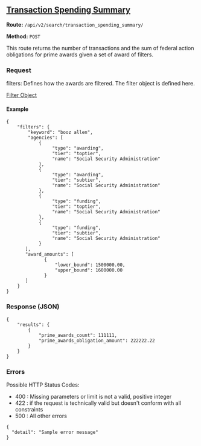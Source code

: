 ## [Transaction Spending Summary](#transaction-spending-summary)
**Route:** `/api/v2/search/transaction_spending_summary/`

**Method:** `POST`

This route returns the number of transactions and the sum of federal action obligations for prime awards given a set of award of filters.

### Request

filters: Defines how the awards are filtered.  The filter object is defined here.

[Filter Object](../search_filters.md)

#### Example

```
{
    "filters": {
        "keyword": "booz allen",
        "agencies": [
            {
                 "type": "awarding",
                 "tier": "toptier",
                 "name": "Social Security Administration"
            },
            {
                 "type": "awarding",
                 "tier": "subtier",
                 "name": "Social Security Administration"
            },
            {
                 "type": "funding",
                 "tier": "toptier",
                 "name": "Social Security Administration"
            },
            {
                 "type": "funding",
                 "tier": "subtier",
                 "name": "Social Security Administration"
            }
       ],
       "award_amounts": [
              {
                  "lower_bound": 1500000.00,
                  "upper_bound": 1600000.00
              }
       ]
    }
}
```

### Response (JSON)

```
{
    "results": {
        {
            "prime_awards_count": 111111,
            "prime_awards_obligation_amount": 222222.22
        }
    }
}
```

### Errors
Possible HTTP Status Codes:
* 400 : Missing parameters or limit is not a valid, positive integer
* 422 : if the request is technically valid but doesn't conform with all constraints
* 500 : All other errors

```
{
  "detail": "Sample error message"
}
```
